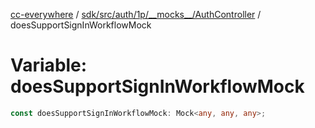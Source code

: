 [cc-everywhere](../../../../../../../index.md) / [sdk/src/auth/1p/\_\_mocks\_\_/AuthController](../index.md) / doesSupportSignInWorkflowMock

# Variable: doesSupportSignInWorkflowMock

```ts
const doesSupportSignInWorkflowMock: Mock<any, any, any>;
```
